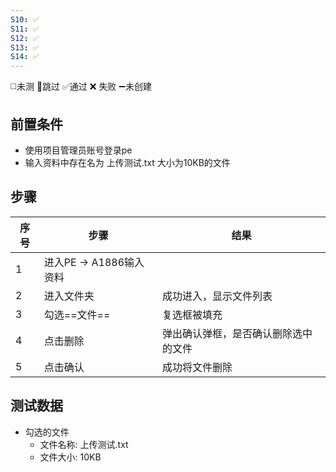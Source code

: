```yaml
---
S10: ✅
S11: ✅
S12: ✅
S13: ✅
S14: ✅
---
```

◻️未测    🚫跳过     ✅通过    ❌ 失败    ➖未创建

## 前置条件

- 使用项目管理员账号登录pe
- 输入资料中存在名为 上传测试.txt 大小为10KB的文件

## 步骤

| 序号  | 步骤                | 结果                 |
| --- | ----------------- | ------------------ |
| 1   | 进入PE -> A1886输入资料 |                    |
| 2   | 进入文件夹             | 成功进入，显示文件列表        |
| 3   | 勾选==文件==          | 复选框被填充             |
| 4   | 点击删除              | 弹出确认弹框，是否确认删除选中的文件 |
| 5   | 点击确认              | 成功将文件删除            |

## 测试数据

- 勾选的文件
	- 文件名称: 上传测试.txt
	- 文件大小: 10KB
